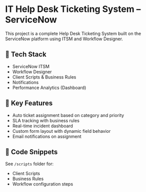 # IT Help Desk Ticketing System – ServiceNow

This project is a complete Help Desk Ticketing System built on the ServiceNow platform using ITSM and Workflow Designer.

## 🔧 Tech Stack
- ServiceNow ITSM
- Workflow Designer
- Client Scripts & Business Rules
- Notifications
- Performance Analytics (Dashboard)

## 📌 Key Features
- Auto ticket assignment based on category and priority
- SLA tracking with business rules
- Real-time incident dashboard
- Custom form layout with dynamic field behavior
- Email notifications on assignment



## 🧠 Code Snippets
See `/scripts` folder for:
- Client Scripts
- Business Rules
- Workflow configuration steps


